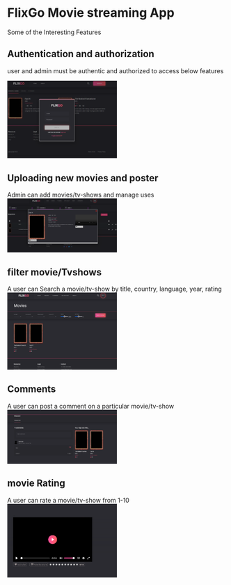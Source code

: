 # FlixGo Movie streaming App

Some of the Interesting  Features 

## Authentication and authorization

user and admin must be authentic and authorized to access below features

<img src="https://github.com/Patrick-BP/projects/blob/main/Angular-Projects/flixgo/login.png" width="50%"/>

## Uploading new movies and poster

Admin can add movies/tv-shows and manage uses 
<img src="https://github.com/Patrick-BP/projects/blob/main/Angular-Projects/flixgo/uploadmovie.png" width="50%"/>

## filter movie/Tvshows 

A user can Search a movie/tv-show by title, country, language, year, rating
<img src="https://github.com/Patrick-BP/projects/blob/main/Angular-Projects/flixgo/filter.png" width="50%"/>

## Comments

A user can post a comment on a particular movie/tv-show
<img src="https://github.com/Patrick-BP/projects/blob/main/Angular-Projects/flixgo/comments.png" width="50%"/>

## movie Rating

A user can rate a movie/tv-show from 1-10
<img src="https://github.com/Patrick-BP/projects/blob/main/Angular-Projects/flixgo/rating.png" width="50%"/>